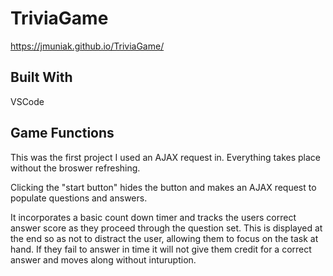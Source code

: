 # TriviaGame

https://jmuniak.github.io/TriviaGame/


## Built With

VSCode

## Game Functions
This was the first project I used an AJAX request in.
Everything takes place without the broswer refreshing. 

Clicking the "start button" hides the button and makes an AJAX request to populate questions and answers.

It incorporates a basic count down timer and tracks the users correct answer score as they proceed through the question set. This is displayed at the end so as not to distract the user, allowing them to focus on the task at hand. If they fail to answer in time it will not give them credit for a correct answer and moves along without inturuption. 



